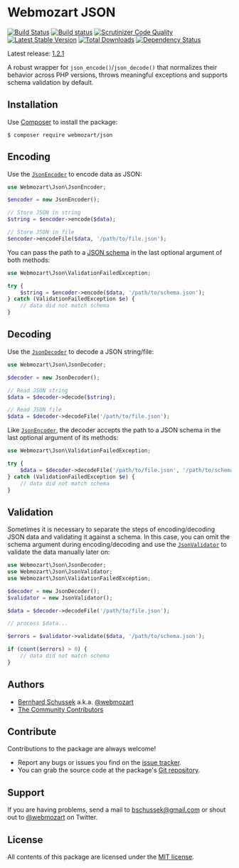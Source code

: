 Webmozart JSON
==============

[![Build Status](https://travis-ci.org/webmozart/json.svg?branch=master)](https://travis-ci.org/webmozart/json)
[![Build status](https://ci.appveyor.com/api/projects/status/icccqc0aq1molo96/branch/master?svg=true)](https://ci.appveyor.com/project/webmozart/json/branch/master)
[![Scrutinizer Code Quality](https://scrutinizer-ci.com/g/webmozart/json/badges/quality-score.png?b=master)](https://scrutinizer-ci.com/g/webmozart/json/?branch=master)
[![Latest Stable Version](https://poser.pugx.org/webmozart/json/v/stable.svg)](https://packagist.org/packages/webmozart/json)
[![Total Downloads](https://poser.pugx.org/webmozart/json/downloads.svg)](https://packagist.org/packages/webmozart/json)
[![Dependency Status](https://www.versioneye.com/php/webmozart:json/1.2.1/badge.svg)](https://www.versioneye.com/php/webmozart:json/1.2.1)

Latest release: [1.2.1](https://packagist.org/packages/webmozart/json#1.2.1)

A robust wrapper for `json_encode()`/`json_decode()` that normalizes their
behavior across PHP versions, throws meaningful exceptions and supports schema
validation by default.

Installation
------------

Use [Composer] to install the package:

```
$ composer require webmozart/json
```

Encoding
--------

Use the [`JsonEncoder`] to encode data as JSON:

```php
use Webmozart\Json\JsonEncoder;

$encoder = new JsonEncoder();

// Store JSON in string
$string = $encoder->encode($data);

// Store JSON in file
$encoder->encodeFile($data, '/path/to/file.json');
```

You can pass the path to a [JSON schema] in the last optional argument of
both methods:

```php
use Webmozart\Json\ValidationFailedException;

try {
    $string = $encoder->encode($data, '/path/to/schema.json');
} catch (ValidationFailedException $e) {
    // data did not match schema 
}
```

Decoding
--------

Use the [`JsonDecoder`] to decode a JSON string/file:

```php
use Webmozart\Json\JsonDecoder;

$decoder = new JsonDecoder();

// Read JSON string
$data = $decoder->decode($string);

// Read JSON file
$data = $decoder->decodeFile('/path/to/file.json');
```

Like [`JsonEncoder`], the decoder accepts the path to a JSON schema in the last
optional argument of its methods:

```php
use Webmozart\Json\ValidationFailedException;

try {
    $data = $decoder->decodeFile('/path/to/file.json', '/path/to/schema.json');
} catch (ValidationFailedException $e) {
    // data did not match schema 
}
```

Validation
----------

Sometimes it is necessary to separate the steps of encoding/decoding JSON data
and validating it against a schema. In this case, you can omit the schema
argument during encoding/decoding and use the [`JsonValidator`] to validate the
data manually later on:

```php
use Webmozart\Json\JsonDecoder;
use Webmozart\Json\JsonValidator;
use Webmozart\Json\ValidationFailedException;

$decoder = new JsonDecoder();
$validator = new JsonValidator();

$data = $decoder->decodeFile('/path/to/file.json');

// process $data...

$errors = $validator->validate($data, '/path/to/schema.json');

if (count($errors) > 0) {
    // data did not match schema 
}
```

Authors
-------

* [Bernhard Schussek] a.k.a. [@webmozart]
* [The Community Contributors]

Contribute
----------

Contributions to the package are always welcome!

* Report any bugs or issues you find on the [issue tracker].
* You can grab the source code at the package's [Git repository].

Support
-------

If you are having problems, send a mail to bschussek@gmail.com or shout out to
[@webmozart] on Twitter.

License
-------

All contents of this package are licensed under the [MIT license].

[Composer]: https://getcomposer.org
[Bernhard Schussek]: http://webmozarts.com
[The Community Contributors]: https://github.com/webmozart/json/graphs/contributors
[issue tracker]: https://github.com/webmozart/json/issues
[Git repository]: https://github.com/webmozart/json
[@webmozart]: https://twitter.com/webmozart
[MIT license]: LICENSE
[JSON schema]: http://json-schema.org
[`JsonEncoder`]: src/JsonEncoder.php
[`JsonDecoder`]: src/JsonDecoder.php
[`JsonValidator`]: src/JsonValidator.php
